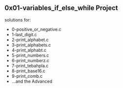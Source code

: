 0x01-variables_if_else_while Project
-------------------------------------
solutions for:
 - 0-positive_or_negative.c
 - 1-last_digit.c
 - 2-print_alphabet.c
 - 3-print_alphabets.c
 - 4-print_alphabt.c
 - 5-print_numbers.c
 - 6-print_numberz.c
 - 7-print_tebahpla.c
 - 8-print_base16.c
 - 9-print_comb.c
 - ...and the Advanced
